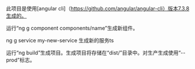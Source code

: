 此项目是使用[angular cli]（https://github.com/angular/angular-cli）版本7.3.8生成的。

运行“ng g component components/name”生成新组件。

ng g service my-new-service  生成新的服务ts

运行“ng build”生成项目。生成项目将存储在“dist/”目录中。对生产生成使用“--prod”标志。









